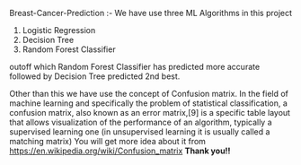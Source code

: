 Breast-Cancer-Prediction :- We have use three ML Algorithms in this project 
  1. Logistic Regression 
  2. Decision Tree
  3. Random Forest Classifier 


 outoff which Random Forest Classifier has predicted more accurate followed by Decision Tree predicted 2nd best.
 
 Other than this we have use the concept of Confusion matrix. In the field of machine learning and specifically the problem of statistical classification, a confusion matrix, also known as an error matrix,[9] is a specific table layout that allows visualization of the performance of an algorithm, typically a supervised learning one (in unsupervised learning it is usually called a matching matrix)
You will get more idea about it from https://en.wikipedia.org/wiki/Confusion_matrix
**Thank you!!**
